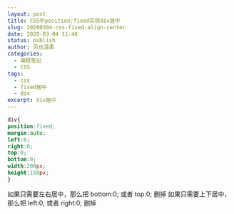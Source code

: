 ```yaml
---
layout: post
title: CSS中position:fixed实现div居中
slug: 20200304-css-fixed-align-center
date: 2020-03-04 11:48
status: publish
author: 风也温柔
categories: 
  - 编程笔记
  - CSS
tags: 
  - css
  - fixed居中
  - div
excerpt: div居中
---
```


~~~css
div{
position:fixed;
margin:auto;
left:0;
right:0;
top:0;
bottom:0;
width:200px;
height:150px;
}
~~~
如果只需要左右居中，那么把 bottom:0; 或者 top:0; 删掉
如果只需要上下居中，那么把 left:0; 或者 right:0; 删掉